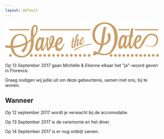 ```yaml
---
layout: default
---
```


<div class="hero hero-welcome">
  <img src="/images/save-the-date-logo.png">
  <div class="hero-bar"></div>
</div>

<div class="text-block">
  <div class="text-block-inner">
    <p>
      Op 13 September 2017 gaan Michèlle & Etienne elkaar het "ja"-woord geven in Florence.
    </p>
    <p>
      Graag nodigen wij jullie uit om deze gebeurtenis, samen met ons, bij te wonen.
    </p>
  </div>
</div>

<div class="hero hero-title hero-title-when">
  <h2>
    Wanneer
  </h2>
</div>

<div class="text-block">
  <div class="text-block-inner">
    <p>
      Op 12 september 2017 wordt je verwacht bij de accomodatie.
    </p>
    <p>
      Op 13 September 2017 is de ceremonie en het diner.
    </p>
    <p>
      Op 14 September 2017 is er nog ontbijt samen.
    </p>
  </div>
</div>
